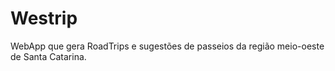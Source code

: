 # Westrip
WebApp que gera RoadTrips e sugestões de passeios da região meio-oeste de Santa Catarina.
